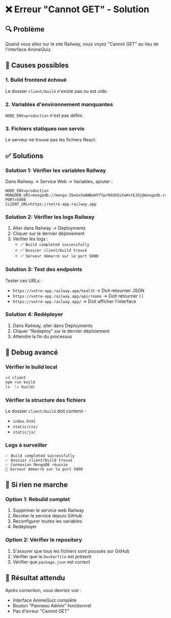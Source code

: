 # ❌ Erreur "Cannot GET" - Solution

## 🔍 Problème
Quand vous allez sur le site Railway, vous voyez "Cannot GET" au lieu de l'interface AnimeQuiz.

## 🎯 Causes possibles

### 1. Build frontend échoué
Le dossier `client/build` n'existe pas ou est vide.

### 2. Variables d'environnement manquantes
`NODE_ENV=production` n'est pas défini.

### 3. Fichiers statiques non servis
Le serveur ne trouve pas les fichiers React.

## ✅ Solutions

### Solution 1: Vérifier les variables Railway
Dans Railway → Service Web → Variables, ajouter :
```
NODE_ENV=production
MONGODB_URI=mongodb://mongo:IbeSxXaAWBaHYfYprRddXQiXaKntEJOj@mongodb.railway.internal:27017
PORT=5000
CLIENT_URL=https://votre-app.railway.app
```

### Solution 2: Vérifier les logs Railway
1. Aller dans Railway → Deployments
2. Cliquer sur le dernier déploiement
3. Vérifier les logs :
   - ✅ `Build completed successfully`
   - ✅ `Dossier client/build trouvé`
   - ✅ `Serveur démarré sur le port 5000`

### Solution 3: Test des endpoints
Tester ces URLs :
- `https://votre-app.railway.app/health` → Doit retourner JSON
- `https://votre-app.railway.app/api/rooms` → Doit retourner `[]`
- `https://votre-app.railway.app/` → Doit afficher l'interface

### Solution 4: Redéployer
1. Dans Railway, aller dans Deployments
2. Cliquer "Redeploy" sur le dernier déploiement
3. Attendre la fin du processus

## 🔧 Debug avancé

### Vérifier le build local
```bash
cd client
npm run build
ls -la build/
```

### Vérifier la structure des fichiers
Le dossier `client/build` doit contenir :
- `index.html`
- `static/css/`
- `static/js/`

### Logs à surveiller
```
✅ Build completed successfully
✅ Dossier client/build trouvé
✅ Connexion MongoDB réussie
🚀 Serveur démarré sur le port 5000
```

## 🚨 Si rien ne marche

### Option 1: Rebuild complet
1. Supprimer le service web Railway
2. Recréer le service depuis GitHub
3. Reconfigurer toutes les variables
4. Redéployer

### Option 2: Vérifier le repository
1. S'assurer que tous les fichiers sont poussés sur GitHub
2. Vérifier que le `Dockerfile` est présent
3. Vérifier que `package.json` est correct

## 🎯 Résultat attendu
Après correction, vous devriez voir :
- Interface AnimeQuiz complète
- Bouton "Panneau Admin" fonctionnel
- Pas d'erreur "Cannot GET"
